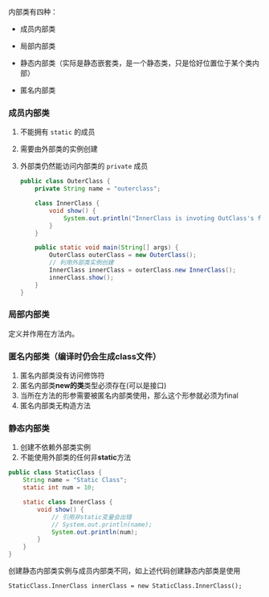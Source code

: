 内部类有四种：

+ 成员内部类

+ 局部内部类
+ 静态内部类（实际是静态嵌套类，是一个静态类，只是恰好位置位于某个类内部）
+ 匿名内部类





### 成员内部类

1. 不能拥有 `static` 的成员

2. 需要由外部类的实例创建

3. 外部类仍然能访问内部类的 `private` 成员

    ```java
    public class OuterClass {
        private String name = "outerclass";
    
        class InnerClass {
            void show() {
                System.out.println("InnerClass is invoting OutClass's fields: " + name);
            }
        }
    
        public static void main(String[] args) {
            OuterClass outerClass = new OuterClass();
            // 利用外部类实例创建
            InnerClass innerClass = outerClass.new InnerClass();
            innerClass.show();
        }
    }
    
    ```

### 局部内部类

定义并作用在方法内。

### 匿名内部类（编译时仍会生成class文件）

1. 匿名内部类没有访问修饰符
2. 匿名内部类**new的类**类型必须存在(可以是接口)
3. 当所在方法的形参需要被匿名内部类使用，那么这个形参就必须为final
4. 匿名内部类无构造方法

### 静态内部类

1. 创建不依赖外部类实例
2. 不能使用外部类的任何非**static**方法

```java
public class StaticClass {
    String name = "Static Class";
    static int num = 10;

    static class InnerClass {
        void show() {
            // 引用非static变量会出错
            // System.out.println(name);
            System.out.println(num);
        }
    }
}
```

创建静态内部类实例与成员内部类不同，如上述代码创建静态内部类是使用

`StaticClass.InnerClass innerClass = new StaticClass.InnerClass();`